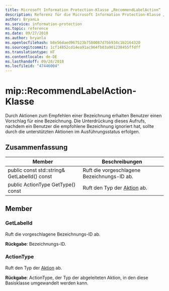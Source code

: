 ```yaml
---
title: Microsoft Information Protection-Klasse „RecommendLabelAction“
description: Referenz für die Microsoft Information Protection-Klasse „RecommendLabelAction“
author: BryanLa
ms.service: information-protection
ms.topic: reference
ms.date: 09/27/2018
ms.author: bryanla
ms.openlocfilehash: b8e56daed967523b7580087d7bb934c1b2164320
ms.sourcegitcommit: 1cf14852cd14ea91ac964fb03a901238455ffdff
ms.translationtype: HT
ms.contentlocale: de-DE
ms.lasthandoff: 09/28/2018
ms.locfileid: "47446004"
---
```

# <a name="class-miprecommendlabelaction"></a>mip::RecommendLabelAction-Klasse 
Durch Aktionen zum Empfehlen einer Bezeichnung erhalten Benutzer einen Vorschlag für eine Bezeichnung. Die Unterdrückung dieses Aufrufs, nachdem ein Benutzer die empfohlene Bezeichnung ignoriert hat, sollte durch die unterstützten Aktionen im Ausführungsstatus erfolgen.
  
## <a name="summary"></a>Zusammenfassung
 Member                        | Beschreibungen                                
--------------------------------|---------------------------------------------
 public const std::string& GetLabelId() const  |  Ruft die vorgeschlagene Bezeichnungs-ID ab.
 public ActionType GetType() const  |  Ruft den Typ der [Aktion](class_mip_action.md) ab.
  
## <a name="members"></a>Member
  
### <a name="getlabelid"></a>GetLabelId
Ruft die vorgeschlagene Bezeichnungs-ID ab.

  
**Rückgabe**: Bezeichnungs-ID.
  
### <a name="actiontype"></a>ActionType
Ruft den Typ der [Aktion](class_mip_action.md) ab.

  
**Rückgabe**: ActionType, der Typ der abgeleiteten Aktion, in den diese Basisklasse umgewandelt werden kann.